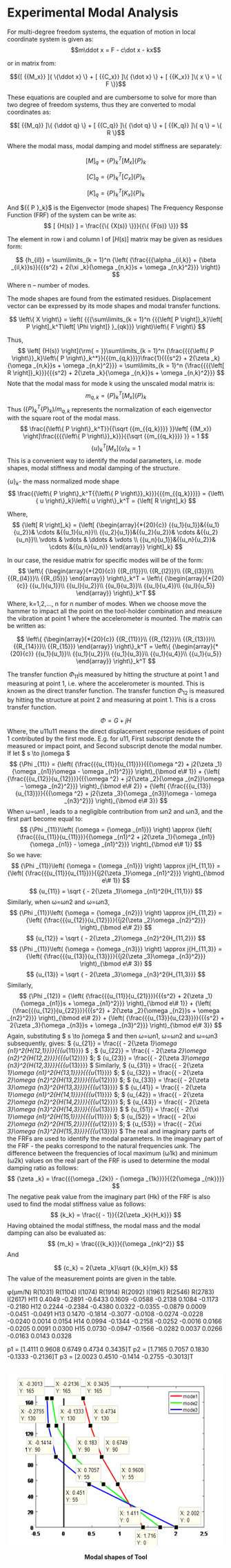 # Experimental Modal Analysis
For multi-degree freedom systems, the equation of motion in local coordinate system is given as:
$$m\ddot x = F - c\dot x - kx$$

or in matrix from:

$${[ {{M_x}} ]{ \{\ddot x} \} + [ {{C_x}} ]\{ {\dot x} \} + [ {{K_x}} ]\{ x \} = \{ F \}}$$

These equations are coupled and are cumbersome to solve for more than two degree of freedom systems, thus they are converted to modal coordinates as:

$$[ {{M_q}} ]\{ {\ddot q} \} + [ {{C_q}} ]\{ {\dot q} \} + [ {{K_q}} ]\{ q \} = \{ R \}$$

Where the modal mass, modal damping and model stiffness are separately:

$${[ M ]_q} = \{ P \}_k^T[ {{M_x}} ]{\{ P \}_k}$$

$${[ C ]_q} = \{ P \}_k^T[ {{C_x}} ]{\{ P \}_k}$$

$${[ K ]_q} = \{ P \}_k^T[ {{K_x}} ]{\{ P \}_k}$$

And ${{ P \}_k}$ is the Eigenvector (mode shapes)
The Frequency Response Function (FRF) of the system can be write as:
$$ [ {H(s)} ] = \frac{{\{ {X(s)} \}}}{{\{ {F(s)} \}}} $$

The element in row i and column l of $\left[ {H\left( s \right)} \right]$ matrix may be given as residues form:

$$ {h_{il}} = \sum\limits_{k = 1}^n {\left( {\frac{{{\alpha _{il,k}} + {\beta _{il,k}}s}}{{{s^2} + 2{\xi _k}{\omega _{n,k}}s + \omega _{n,k}^2}}} \right)} $$
Where n – number of modes.

The mode shapes are found from the estimated residues. Displacement vector can be expressed by its mode shapes and modal transfer functions.

$$ \left\{ X \right\} = \left( {{{\sum\limits_{k = 1}^n {{{\left[ P \right]}_k}\left[ P \right]_k^T\left[ \Phi  \right]} }_{qk}}} \right)\left\{ F \right\} $$

Thus,
$$ \left[ {H(s)} \right]{\rm{ = }}\sum\limits_{k = 1}^n {\frac{{{{\left\{ P \right\}}_k}\left\{ P \right\}_k^*}}{{{m_{q,k}}}}\frac{1}{{{s^2} + 2{\zeta _k}{\omega _{n,k}}s + \omega _{n,k}^2}}} = \sum\limits_{k = 1}^n {\frac{{{{\left[ R \right]}_k}}}{{{s^2} + 2{\zeta _k}{\omega _{n,k}}s + \omega _{n,k}^2}}} $$
Note that the modal mass for mode k using the unscaled modal matrix is:
$$ {m_{q,k}} = \left\{ P \right\}_k^T\left[ {{M_x}} \right]{\left\{ P \right\}_k} $$
Thus $\left( {\left\{ P \right\}_k^T{{\left\{ P \right\}}_k}} \right)/{m_{q,k}}$ represents the normalization of each eigenvector with the square root of the modal mass.
$$ \frac{{\left\{ P \right\}_k^T}}{{\sqrt {{m_{{q_k}}}} }}\left[ {{M_x}} \right]\frac{{{{\left\{ P \right\}}_k}}}{{\sqrt {{m_{{q_k}}}} }} = 1 $$
$$ \left\{ u \right\}_k^T\left[ {{M_x}} \right]{\left\{ u \right\}_k} = 1 $$
This is a convenient way to identify the modal parameters, i.e. mode shapes, modal stiffness and modal damping of the structure.

${\left\{ u \right\}_k}$- the mass normalized mode shape
$$ \frac{{\left\{ P \right\}_k^T{{\left\{ P \right\}}_k}}}{{{m_{{q_k}}}}} = {\left\{ u \right\}_k}\left\{ u \right\}_k^T = {\left[ R \right]_k} $$

Where,
$$ {\left[ R \right]_k} = {\left[ {\begin{array}{*{20}{c}}
{{u_1}{u_1}}&{{u_1}{u_2}}& \cdots &{{u_1}{u_n}}\\
{{u_2}{u_1}}&{{u_2}{u_2}}& \cdots &{{u_2}{u_n}}\\
 \vdots & \vdots & \ddots & \vdots \\
{{u_n}{u_1}}&{{u_n}{u_2}}& \cdots &{{u_n}{u_n}}
\end{array}} \right]_k} $$

In our case, the residue matrix for specific modes will be of the form:
$$ \left\{ {\begin{array}{*{20}{c}}
{{R_{l1}}}\\
{{R_{l2}}}\\
{{R_{l3}}}\\
{{R_{l4}}}\\
{{R_{l5}}}
\end{array}} \right\}_k^T = \left\{ {\begin{array}{*{20}{c}}
{{u_l}{u_1}}\\
{{u_l}{u_2}}\\
{{u_l}{u_3}}\\
{{u_l}{u_4}}\\
{{u_l}{u_5}}
\end{array}} \right\}_k^T $$ 
Where, k=1,2,…, n for n number of modes. When we choose move the hammer to impact all the point on the tool-holder combination and measure the vibration at point 1 where the accelerometer is mounted. The matrix can be written as:

$$ \left\{ {\begin{array}{*{20}{c}}
{{R_{11}}}\\
{{R_{12}}}\\
{{R_{13}}}\\
{{R_{14}}}\\
{{R_{15}}}
\end{array}} \right\}_k^T = \left\{ {\begin{array}{*{20}{c}}
{{u_1}{u_1}}\\
{{u_1}{u_2}}\\
{{u_1}{u_3}}\\
{{u_1}{u_4}}\\
{{u_1}{u_5}}
\end{array}} \right\}_k^T $$

The transfer function ${\Phi _{11}}$is measured by hitting the structure at point 1 and measuring at point 1, i.e. where the accelerometer is mounted. This is known as the direct transfer function. The transfer function ${\Phi _{12}}$ is measured by hitting the structure at point 2 and measuring at point 1. This is a cross transfer function.

$$ \Phi  = G + jH $$
Where, the u11u11 means the direct displacement response residues of point 1 contributed by the first mode. E.g. for u11, First subscript denote the measured or impact point, and Second subscript denote the modal number.
If let $ s \to j\omega $
$$ {\Phi _{11}} = {\left( {\frac{{{u_{11}}{u_{11}}}}{{{\omega ^2} + j2{\zeta _1}{\omega _{n1}}\omega  - \omega _{n1}^2}}} \right)_{\bmod e\# 1}} + {\left( {\frac{{{u_{12}}{u_{12}}}}{{{\omega ^2} + j2{\zeta _2}{\omega _{n2}}\omega  - \omega _{n2}^2}}} \right)_{\bmod e\# 2}} + {\left( {\frac{{{u_{13}}{u_{13}}}}{{{\omega ^2} + j2{\zeta _3}{\omega _{n3}}\omega  - \omega _{n3}^2}}} \right)_{\bmod e\# 3}} $$
When ω=ωn1 , leads to a negligible contribution from ωn2 and ωn3, and the first part become equal to: 
$$ {\Phi _{11}}\left( {\omega  = {\omega _{n1}}} \right) \approx {\left( {\frac{{{u_{11}}{u_{11}}}}{{\omega _{n1}^2 + j2{\zeta _1}{\omega _{n1}}{\omega _{n1}} - \omega _{n1}^2}}} \right)_{\bmod e\# 1}} $$
So we have:
$$ {\Phi _{11}}\left( {\omega  = {\omega _{n1}}} \right) \approx j{H_{11,1}} = {\left( {\frac{{{u_{11}}{u_{11}}}}{{j2{\zeta _1}\omega _{n1}^2}}} \right)_{\bmod e\# 1}} $$
$$ {u_{11}} = \sqrt { - 2{\zeta _1}\omega _{n1}^2{H_{11,1}}} $$
Similarly, when ω=ωn2  and ω=ωn3,
$$ {\Phi _{11}}\left( {\omega  = {\omega _{n2}}} \right) \approx j{H_{11,2}} = {\left( {\frac{{{u_{12}}{u_{12}}}}{{j2{\zeta _2}\omega _{n2}^2}}} \right)_{\bmod e\# 2}} $$
$$ {u_{12}} = \sqrt { - 2{\zeta _2}\omega _{n2}^2{H_{11,2}}} $$
$$ {\Phi _{11}}\left( {\omega  = {\omega _{n3}}} \right) \approx j{H_{11,3}} = {\left( {\frac{{{u_{13}}{u_{13}}}}{{j2{\zeta _3}\omega _{n3}^2}}} \right)_{\bmod e\# 3}} $$
$$ {u_{13}} = \sqrt { - 2{\zeta _3}\omega _{n3}^2{H_{11,3}}} $$
Similarly, 
$$ {\Phi _{12}} = {\left( {\frac{{{u_{11}}{u_{21}}}}{{{s^2} + 2{\zeta _1}{\omega _{n1}}s + \omega _{n1}^2}}} \right)_{\bmod e\# 1}} + {\left( {\frac{{{u_{12}}{u_{22}}}}{{{s^2} + 2{\zeta _2}{\omega _{n2}}s + \omega _{n2}^2}}} \right)_{\bmod e\# 2}} + {\left( {\frac{{{u_{13}}{u_{23}}}}{{{s^2} + 2{\zeta _3}{\omega _{n3}}s + \omega _{n3}^2}}} \right)_{\bmod e\# 3}} $$
Again, substituting $ s \to j\omega $ and then ω=ωn1, ω=ωn2 and ω=ωn3 subsequently, gives: 
$ {u_{21}} = \frac{{ - 2{\zeta _1}\omega _{n1}^2{H_{12,1}}}}{{{u_{11}}}} $ ; $ {u_{22}} = \frac{{ - 2{\zeta _2}\omega _{n2}^2{H_{12,2}}}}{{{u_{12}}}} $; $ {u_{23}} = \frac{{ - 2{\zeta _3}\omega _{n3}^2{H_{12,3}}}}{{{u_{13}}}} $
Similarly, 
$ {u_{31}} = \frac{{ - 2{\zeta _1}\omega _{n1}^2{H_{13,1}}}}{{{u_{11}}}} $; $ {u_{32}} = \frac{{ - 2{\zeta _2}\omega _{n2}^2{H_{13,2}}}}{{{u_{12}}}} $; $ {u_{33}} = \frac{{ - 2{\zeta _3}\omega _{n3}^2{H_{13,3}}}}{{{u_{13}}}} $
$ {u_{41}} = \frac{{ - 2{\zeta _1}\omega _{n1}^2{H_{14,1}}}}{{{u_{11}}}} $; $ {u_{42}} = \frac{{ - 2{\zeta _2}\omega _{n2}^2{H_{14,2}}}}{{{u_{12}}}} $; $ {u_{43}} = \frac{{ - 2{\zeta _3}\omega _{n3}^2{H_{14,3}}}}{{{u_{13}}}} $
$ {u_{51}} = \frac{{ - 2{\xi _1}\omega _{n1}^2{H_{15,1}}}}{{{u_{11}}}} $; $ {u_{52}} = \frac{{ - 2{\xi _2}\omega _{n2}^2{H_{15,2}}}}{{{u_{12}}}} $; $ {u_{53}} = \frac{{ - 2{\xi _3}\omega _{n3}^2{H_{15,3}}}}{{{u_{13}}}} $
The real and imaginary parts of the FRFs are used to identify the modal parameters. In the imaginary part of the FRF - the peaks correspond to the natural frequencies ωnk. The difference between the frequencies of local maximum (ω1k) and minimum (ω2k) values on the real part of the FRF is used to determine the modal damping ratio as follows:
$$ {\zeta _k} = \frac{{{\omega _{2k}} - {\omega _{1k}}}}{{2{\omega _{nk}}}} $$
The negative peak value from the imaginary part (Hk) of the FRF is also used to find the modal stiffness value as follows:
$$ {k_k} = \frac{{ - 1}}{{2{\zeta _k}{H_k}}} $$
Having obtained the modal stiffness, the modal mass and the modal damping can also be evaluated as:
$$ {m_k} = \frac{{{k_k}}}{{\omega _{nk}^2}} $$
And

$$ {c_k} = 2{\zeta _k}\sqrt {{k_k}{m_k}} $$
The value of the measurement points are given in the table.

φ(μm/N)	R(1031)	R(1104)	I(1074)	R(1914)	R(2092)	I(1961)	R(2546)	R(2783)	I(2617)
H11	0.4049	-0.2891	-0.6433	0.1609	-0.0588	-0.2138	 0.1084	-0.1173	-0.2180
H12	0.2244	-0.2384	-0.4380	0.0322	-0.0355	-0.0879	 0.0009	-0.0451	-0.0491
H13	0.1470	-0.1814	-0.3077	-0.0108	-0.0274	-0.0228	-0.0240	 0.0014	 0.0154
H14	0.0994	-0.1344	-0.2158	-0.0252	-0.0016	 0.0166	-0.0205	 0.0091	 0.0300
H15	0.0730	-0.0947	-0.1566	-0.0282	 0.0037	 0.0266	-0.0163	 0.0143	 0.0328

p1 =    [1.4111    0.9608    0.6749    0.4734    0.3435]T
p2 =    [1.7165    0.7057    0.1830   -0.1333   -0.2136]T
p3 =    [2.0023    0.4510   -0.1414   -0.2755   -0.3013]T

<br>
<div align = "center">
<img src = "Modes.png"  width = "600" height = "400" alt = "Parameters of Cantilever Beam" title = "Parameters of Cantilever Beam">
</div>
<p align = "center"><b>Modal shapes of Tool</b></p>
<br>